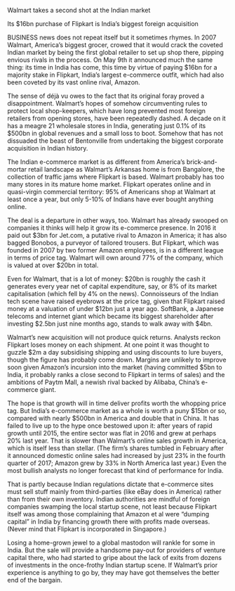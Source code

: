 Walmart takes a second shot at the Indian market

Its $16bn purchase of Flipkart is India’s biggest foreign acquisition

BUSINESS news does not repeat itself but it sometimes rhymes. In 2007 Walmart, America’s biggest grocer, crowed that it would crack the coveted Indian market by being the first global retailer to set up shop there, pipping envious rivals in the process. On May 9th it announced much the same thing: its time in India has come, this time by virtue of paying $16bn for a majority stake in Flipkart, India’s largest e-commerce outfit, which had also been coveted by its vast online rival, Amazon.

The sense of déjà vu owes to the fact that its original foray proved a disappointment. Walmart’s hopes of somehow circumventing rules to protect local shop-keepers, which have long prevented most foreign retailers from opening stores, have been repeatedly dashed. A decade on it has a meagre 21 wholesale stores in India, generating just 0.1% of its $500bn in global revenues and a small loss to boot. Somehow that has not dissuaded the beast of Bentonville from undertaking the biggest corporate acquisition in Indian history.

The Indian e-commerce market is as different from America’s brick-and-mortar retail landscape as Walmart’s Arkansas home is from Bangalore, the collection of traffic jams where Flipkart is based. Walmart probably has too many stores in its mature home market. Flipkart operates online and in quasi-virgin commercial territory: 95% of Americans shop at Walmart at least once a year, but only 5-10% of Indians have ever bought anything online.

The deal is a departure in other ways, too. Walmart has already swooped on companies it thinks will help it grow its e-commerce presence. In 2016 it paid out $3bn for Jet.com, a putative rival to Amazon in America; it has also bagged Bonobos, a purveyor of tailored trousers. But Flipkart, which was founded in 2007 by two former Amazon employees, is in a different league in terms of price tag. Walmart will own around 77% of the company, which is valued at over $20bn in total.

Even for Walmart, that is a lot of money: $20bn is roughly the cash it generates every year net of capital expenditure, say, or 8% of its market capitalisation (which fell by 4% on the news). Connoisseurs of the Indian tech scene have raised eyebrows at the price tag, given that Flipkart raised money at a valuation of under $12bn just a year ago. SoftBank, a Japanese telecoms and internet giant which became its biggest shareholder after investing $2.5bn just nine months ago, stands to walk away with $4bn.

Walmart’s new acquisition will not produce quick returns. Analysts reckon Flipkart loses money on each shipment. At one point it was thought to guzzle $2m a day subsidising shipping and using discounts to lure buyers, though the figure has probably come down. Margins are unlikely to improve soon given Amazon’s incursion into the market (having committed $5bn to India, it probably ranks a close second to Flipkart in terms of sales) and the ambitions of Paytm Mall, a newish rival backed by Alibaba, China’s e-commerce giant.

The hope is that growth will in time deliver profits worth the whopping price tag. But India’s e-commerce market as a whole is worth a puny $15bn or so, compared with nearly $500bn in America and double that in China. It has failed to live up to the hype once bestowed upon it: after years of rapid growth until 2015, the entire sector was flat in 2016 and grew at perhaps 20% last year. That is slower than Walmart’s online sales growth in America, which is itself less than stellar. (The firm’s shares tumbled in February after it announced domestic online sales had increased by just 23% in the fourth quarter of 2017; Amazon grew by 33% in North America last year.) Even the most bullish analysts no longer forecast that kind of performance for India.

That is partly because Indian regulations dictate that e-commerce sites must sell stuff mainly from third-parties (like eBay does in America) rather than from their own inventory. Indian authorities are mindful of foreign companies swamping the local startup scene, not least because Flipkart itself was among those complaining that Amazon et al were “dumping capital” in India by financing growth there with profits made overseas. (Never mind that Flipkart is incorporated in Singapore.)

Losing a home-grown jewel to a global mastodon will rankle for some in India. But the sale will provide a handsome pay-out for providers of venture capital there, who had started to gripe about the lack of exits from dozens of investments in the once-frothy Indian startup scene. If Walmart’s prior experience is anything to go by, they may have got themselves the better end of the bargain. 